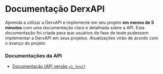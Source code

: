 # Documentação DerxAPI

Aprenda a utilizar a DerxAPI e implemente em seu projeto **em menos de 5 minutos** com uma documentação clara e detalhada sobre a API. Esta documentação foi criada para que usuários da fase de teste pudessem implementar a DerxAPI em seus projetos. Atualizações virão de acordo com o avanço do projeto

### Documentações da API

- [Documentação (API versão `v1_test`)]()
